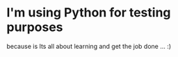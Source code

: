 # I'm using Python for testing purposes

because is Its all about learning and get the job done ... :)
